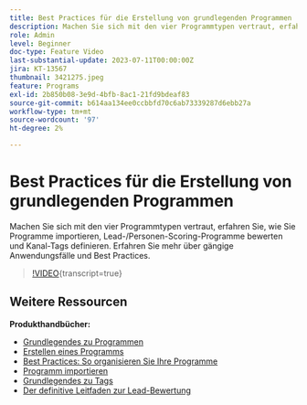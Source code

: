 ```yaml
---
title: Best Practices für die Erstellung von grundlegenden Programmen
description: Machen Sie sich mit den vier Programmtypen vertraut, erfahren Sie, wie Sie Programme importieren, Lead-/Personen-Scoring-Programme bewerten und Kanal-Tags definieren. Erfahren Sie mehr über gängige Anwendungsfälle und Best Practices.
role: Admin
level: Beginner
doc-type: Feature Video
last-substantial-update: 2023-07-11T00:00:00Z
jira: KT-13567
thumbnail: 3421275.jpeg
feature: Programs
exl-id: 2b850b08-3e9d-4bfb-8ac1-21fd9bdeaf83
source-git-commit: b614aa134ee0ccbbfd70c6ab73339287d6ebb27a
workflow-type: tm+mt
source-wordcount: '97'
ht-degree: 2%

---
```


# Best Practices für die Erstellung von grundlegenden Programmen

Machen Sie sich mit den vier Programmtypen vertraut, erfahren Sie, wie Sie Programme importieren, Lead-/Personen-Scoring-Programme bewerten und Kanal-Tags definieren. Erfahren Sie mehr über gängige Anwendungsfälle und Best Practices.

>[!VIDEO](https://video.tv.adobe.com/v/3421275/?learn=on){transcript=true}

## Weitere Ressourcen

**Produkthandbücher:**

* [Grundlegendes zu Programmen](https://experienceleague.adobe.com/docs/marketo/using/product-docs/core-marketo-concepts/programs/creating-programs/understanding-programs.html?lang=de)
* [Erstellen eines Programms](https://experienceleague.adobe.com/docs/marketo/using/product-docs/core-marketo-concepts/programs/creating-programs/create-a-program.html?lang=de)
* [Best Practices: So organisieren Sie Ihre Programme](https://experienceleague.adobe.com/docs/marketo/using/product-docs/core-marketo-concepts/programs/working-with-programs/best-practice-how-to-organize-your-programs.html?lang=de)
* [Programm importieren](https://experienceleague.adobe.com/docs/marketo/using/product-docs/core-marketo-concepts/programs/working-with-programs/import-a-program.html?lang=de)
* [Grundlegendes zu Tags](https://experienceleague.adobe.com/docs/marketo/using/product-docs/core-marketo-concepts/programs/working-with-programs/understanding-tags.html?lang=de)
* [Der definitive Leitfaden zur Lead-Bewertung](https://business.adobe.com/resources/guides/lead-scoring.html)
